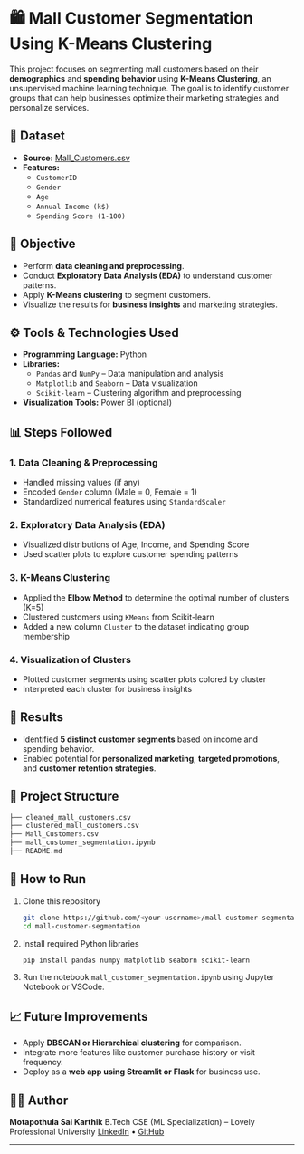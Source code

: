 
# 🛍️ Mall Customer Segmentation Using K-Means Clustering

This project focuses on segmenting mall customers based on their **demographics** and **spending behavior** using **K-Means Clustering**, an unsupervised machine learning technique. The goal is to identify customer groups that can help businesses optimize their marketing strategies and personalize services.

## 📁 Dataset

- **Source:** [Mall_Customers.csv](./Mall_Customers.csv)
- **Features:**
  - `CustomerID`
  - `Gender`
  - `Age`
  - `Annual Income (k$)`
  - `Spending Score (1-100)`

## 🎯 Objective

- Perform **data cleaning and preprocessing**.
- Conduct **Exploratory Data Analysis (EDA)** to understand customer patterns.
- Apply **K-Means clustering** to segment customers.
- Visualize the results for **business insights** and marketing strategies.

## ⚙️ Tools & Technologies Used

- **Programming Language:** Python
- **Libraries:**
  - `Pandas` and `NumPy` – Data manipulation and analysis
  - `Matplotlib` and `Seaborn` – Data visualization
  - `Scikit-learn` – Clustering algorithm and preprocessing
- **Visualization Tools:** Power BI (optional)

## 📊 Steps Followed

### 1. Data Cleaning & Preprocessing
- Handled missing values (if any)
- Encoded `Gender` column (Male = 0, Female = 1)
- Standardized numerical features using `StandardScaler`

### 2. Exploratory Data Analysis (EDA)
- Visualized distributions of Age, Income, and Spending Score
- Used scatter plots to explore customer spending patterns

### 3. K-Means Clustering
- Applied the **Elbow Method** to determine the optimal number of clusters (K=5)
- Clustered customers using `KMeans` from Scikit-learn
- Added a new column `Cluster` to the dataset indicating group membership

### 4. Visualization of Clusters
- Plotted customer segments using scatter plots colored by cluster
- Interpreted each cluster for business insights

## 📌 Results

- Identified **5 distinct customer segments** based on income and spending behavior.
- Enabled potential for **personalized marketing**, **targeted promotions**, and **customer retention strategies**.

## 📁 Project Structure

```bash
├── cleaned_mall_customers.csv
├── clustered_mall_customers.csv
├── Mall_Customers.csv
├── mall_customer_segmentation.ipynb
├── README.md
````

## 🚀 How to Run

1. Clone this repository

   ```bash
   git clone https://github.com/<your-username>/mall-customer-segmentation.git
   cd mall-customer-segmentation
   ```

2. Install required Python libraries

   ```bash
   pip install pandas numpy matplotlib seaborn scikit-learn
   ```

3. Run the notebook `mall_customer_segmentation.ipynb` using Jupyter Notebook or VSCode.

## 📈 Future Improvements

* Apply **DBSCAN or Hierarchical clustering** for comparison.
* Integrate more features like customer purchase history or visit frequency.
* Deploy as a **web app using Streamlit or Flask** for business use.

## 🙋‍♂️ Author

**Motapothula Sai Karthik**
B.Tech CSE (ML Specialization) – Lovely Professional University
[LinkedIn](https://www.linkedin.com/in/saikarthik333) • [GitHub](https://github.com/saikarthik333)

---
